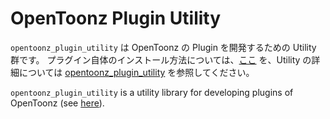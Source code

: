 OpenToonz Plugin Utility
============

`opentoonz_plugin_utility` は OpenToonz の Plugin を開発するための Utility 群です。
プラグイン自体のインストール方法については、[ここ](./doc/README.md) を、Utility の詳細については [opentoonz_plugin_utility](./doc/opentoonz_plugin_utility.md) を参照してください。

`opentoonz_plugin_utility` is a utility library for developing plugins of OpenToonz (see [here](./doc/README_en.md)).
